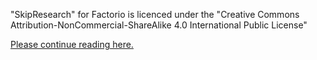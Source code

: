 "SkipResearch" for Factorio is licenced under the "Creative Commons Attribution-NonCommercial-ShareAlike 4.0 International Public License"

[Please continue reading here.](http://creativecommons.org/licenses/by-nc-sa/4.0/legalcode)